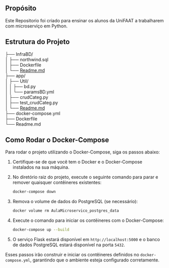 ## Propósito

Este Repositorio foi criado para ensinar os alunos da UniFAAT a trabalharem com microserviço em Python.

## Estrutura do Projeto

├── InfraBD/  <!-- Contem a os arquivos docker para subir o Banco de Dados --><br>
│ ├── northwind.sql <!-- SQL utilizado para criar o Banco e as tabelas utilizadas no projeto --><br> 
│ ├── Dockerfile <!-- arquivo docker para inicializar o postgre --><br>
│ └── [Readme.md](InfraBD/Readme.md) <!--  Instruções para inicializar o banco no docker --><br>
├── app/ <!-- Pasta com o projeto python --><br>
│ ├── Util/ <!-- Utilitários e modulos Python --><br>
│ │ ├── bd.py <!-- Arquivo python com função para conectar no Banco de Dados --><br>
│ │ └── paramsBD.yml <!-- Arquico com as configurações para conexão com o Banco de Dados --><br>
│ ├── crudCateg.py <!-- MicroServiso de CRUD de Categorias --><br>
│ ├── test_crudCateg.py <!-- Arquivo Python com os Testes unitários --><br>
│ └── [Readme.md](app/Readme.md) <!-- Instruções para inicializar o APP --><br>
├── docker-compose.yml <!-- define a configuração para dois serviços: app e db. --><br>
├── Dockerfile <!-- define a configuração para construir uma imagem Docker para uma aplicação Flask. --><br>
└── Readme.md <!-- Arquivo com instruções gerais --><br>

## Como Rodar o Docker-Compose

Para rodar o projeto utilizando o Docker-Compose, siga os passos abaixo:

1. Certifique-se de que você tem o Docker e o Docker-Compose instalados na sua máquina.

2. No diretório raiz do projeto, execute o seguinte comando para parar e remover quaisquer contêineres existentes:

    ```sh
    docker-compose down
    ```

3. Remova o volume de dados do PostgreSQL (se necessário):

    ```sh
    docker volume rm AulaMicroservico_postgres_data
    ```

4. Execute o comando para iniciar os contêineres com o Docker-Compose:

    ```sh
    docker-compose up --build
    ```

5. O serviço Flask estará disponível em `http://localhost:5000` e o banco de dados PostgreSQL estará disponível na porta `5432`.

Esses passos irão construir e iniciar os contêineres definidos no `docker-compose.yml`, garantindo que o ambiente esteja configurado corretamente.